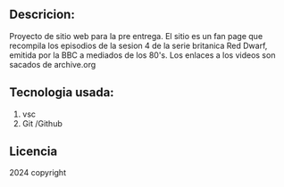 ## Descricion:
Proyecto de sitio web para la pre entrega. El sitio es un fan page que recompila los episodios de la sesion 4 de la serie britanica Red Dwarf, emitida por la BBC a mediados de los 80's.
Los enlaces a los videos son sacados de archive.org
## Tecnologia usada:
1. vsc
2. Git /Github
## Licencia 
2024 copyright
